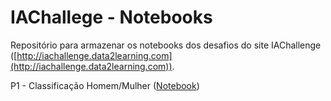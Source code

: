 # IAChallege - Notebooks

Repositório para armazenar os notebooks dos desafios do site IAChallenge ([http://iachallenge.data2learning.com](http://iachallenge.data2learning.com)). 

P1 - Classificação Homem/Mulher ([Notebook](https://colab.research.google.com/github/adolfoguimaraes/iachallenge_notebooks/blob/master/notebooks/p01.ipynb))
